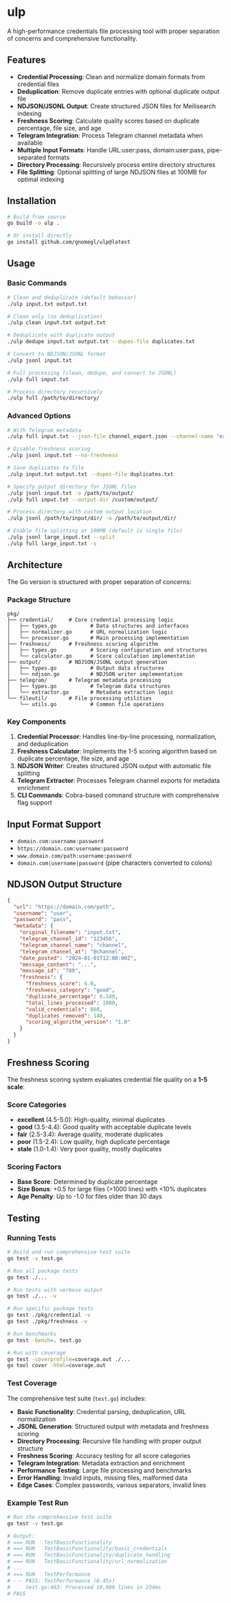 # ulp

A high-performance credentials file processing tool with proper separation of concerns and comprehensive functionality.

## Features

- **Credential Processing**: Clean and normalize domain formats from credential files
- **Deduplication**: Remove duplicate entries with optional duplicate output file
- **NDJSON/JSONL Output**: Create structured JSON files for Meilisearch indexing
- **Freshness Scoring**: Calculate quality scores based on duplicate percentage, file size, and age
- **Telegram Integration**: Process Telegram channel metadata when available
- **Multiple Input Formats**: Handle URL:user:pass, domain:user:pass, pipe-separated formats
- **Directory Processing**: Recursively process entire directory structures
- **File Splitting**: Optional splitting of large NDJSON files at 100MB for optimal indexing

## Installation

```bash
# Build from source
go build -o ulp .

# Or install directly
go install github.com/gnomegl/ulp@latest
```

## Usage

### Basic Commands

```bash
# Clean and deduplicate (default behavior)
./ulp input.txt output.txt

# Clean only (no deduplication)
./ulp clean input.txt output.txt

# Deduplicate with duplicate output
./ulp dedupe input.txt output.txt --dupes-file duplicates.txt

# Convert to NDJSON/JSONL format
./ulp jsonl input.txt

# Full processing (clean, dedupe, and convert to JSONL)
./ulp full input.txt

# Process directory recursively
./ulp full /path/to/directory/
```

### Advanced Options

```bash
# With Telegram metadata
./ulp full input.txt --json-file channel_export.json --channel-name "example" --channel-at "@example"

# Disable freshness scoring
./ulp jsonl input.txt --no-freshness

# Save duplicates to file
./ulp input.txt output.txt --dupes-file duplicates.txt

# Specify output directory for JSONL files
./ulp jsonl input.txt -o /path/to/output/
./ulp full input.txt --output-dir /custom/output/

# Process directory with custom output location
./ulp jsonl /path/to/input/dir/ -o /path/to/output/dir/

# Enable file splitting at 100MB (default is single file)
./ulp jsonl large_input.txt --split
./ulp full large_input.txt -s
```

## Architecture

The Go version is structured with proper separation of concerns:

### Package Structure

```
pkg/
├── credential/     # Core credential processing logic
│   ├── types.go           # Data structures and interfaces
│   ├── normalizer.go      # URL normalization logic
│   └── processor.go       # Main processing implementation
├── freshness/      # Freshness scoring algorithm
│   ├── types.go           # Scoring configuration and structures
│   └── calculator.go      # Score calculation implementation
├── output/         # NDJSON/JSONL output generation
│   ├── types.go           # Output data structures
│   └── ndjson.go          # NDJSON writer implementation
├── telegram/       # Telegram metadata processing
│   ├── types.go           # Telegram data structures
│   └── extractor.go       # Metadata extraction logic
└── fileutil/       # File processing utilities
    └── utils.go           # Common file operations
```

### Key Components

1. **Credential Processor**: Handles line-by-line processing, normalization, and deduplication
2. **Freshness Calculator**: Implements the 1-5 scoring algorithm based on duplicate percentage, file size, and age
3. **NDJSON Writer**: Creates structured JSON output with automatic file splitting
4. **Telegram Extractor**: Processes Telegram channel exports for metadata enrichment
5. **CLI Commands**: Cobra-based command structure with comprehensive flag support

## Input Format Support

- `domain.com:username:password`
- `https://domain.com:username:password`
- `www.domain.com/path:username:password`
- `domain.com|username|password` (pipe characters converted to colons)

## NDJSON Output Structure

```json
{
  "url": "https://domain.com/path",
  "username": "user",
  "password": "pass",
  "metadata": {
    "original_filename": "input.txt",
    "telegram_channel_id": "123456",
    "telegram_channel_name": "channel",
    "telegram_channel_at": "@channel",
    "date_posted": "2024-01-01T12:00:00Z",
    "message_content": "...",
    "message_id": "789",
    "freshness": {
      "freshness_score": 4.0,
      "freshness_category": "good",
      "duplicate_percentage": 0.140,
      "total_lines_processed": 1000,
      "valid_credentials": 860,
      "duplicates_removed": 140,
      "scoring_algorithm_version": "1.0"
    }
  }
}
```

## Freshness Scoring

The freshness scoring system evaluates credential file quality on a **1-5 scale**:

### Score Categories
- **excellent** (4.5-5.0): High-quality, minimal duplicates
- **good** (3.5-4.4): Good quality with acceptable duplicate levels
- **fair** (2.5-3.4): Average quality, moderate duplicates
- **poor** (1.5-2.4): Low quality, high duplicate percentage
- **stale** (1.0-1.4): Very poor quality, mostly duplicates

### Scoring Factors
- **Base Score**: Determined by duplicate percentage
- **Size Bonus**: +0.5 for large files (>1000 lines) with <10% duplicates
- **Age Penalty**: Up to -1.0 for files older than 30 days

## Testing

### Running Tests

```bash
# Build and run comprehensive test suite
go test -v test.go

# Run all package tests
go test ./...

# Run tests with verbose output
go test ./... -v

# Run specific package tests
go test ./pkg/credential -v
go test ./pkg/freshness -v

# Run benchmarks
go test -bench=. test.go

# Run with coverage
go test -coverprofile=coverage.out ./...
go tool cover -html=coverage.out
```

### Test Coverage

The comprehensive test suite (`test.go`) includes:

- **Basic Functionality**: Credential parsing, deduplication, URL normalization
- **JSONL Generation**: Structured output with metadata and freshness scoring
- **Directory Processing**: Recursive file handling with proper output structure
- **Freshness Scoring**: Accuracy testing for all score categories
- **Telegram Integration**: Metadata extraction and enrichment
- **Performance Testing**: Large file processing and benchmarks
- **Error Handling**: Invalid inputs, missing files, malformed data
- **Edge Cases**: Complex passwords, various separators, invalid lines

### Example Test Run

```bash
# Run the comprehensive test suite
go test -v test.go

# Output:
# === RUN   TestBasicFunctionality
# === RUN   TestBasicFunctionality/basic_credentials
# === RUN   TestBasicFunctionality/duplicate_handling
# === RUN   TestBasicFunctionality/url_normalization
# ...
# === RUN   TestPerformance
# --- PASS: TestPerformance (0.45s)
#     test.go:463: Processed 10,000 lines in 234ms
# PASS
```

